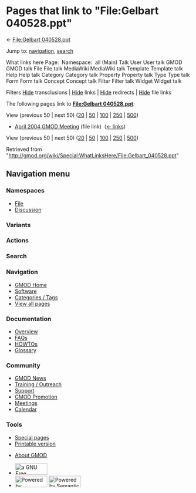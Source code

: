 <div id="mw-page-base" class="noprint">

</div>

<div id="mw-head-base" class="noprint">

</div>

<div id="content" class="mw-body" role="main">

<span id="top"></span>

<div id="mw-js-message" style="display:none;">

</div>



# <span dir="auto">Pages that link to "File:Gelbart 040528.ppt"</span>

<div id="bodyContent">

<div id="contentSub">

← [File:Gelbart
040528.ppt](/wiki/File:Gelbart_040528.ppt "File:Gelbart 040528.ppt")

</div>

<div id="jump-to-nav" class="mw-jump">

Jump to: [navigation](#mw-navigation), [search](#p-search)

</div>

<div id="mw-content-text">

What links here Page:  Namespace:  all (Main) Talk User User talk GMOD
GMOD talk File File talk MediaWiki MediaWiki talk Template Template talk
Help Help talk Category Category talk Property Property talk Type Type
talk Form Form talk Concept Concept talk Filter Filter talk Widget
Widget talk

Filters
[Hide](/mediawiki/index.php?title=Special:WhatLinksHere/File:Gelbart_040528.ppt&hidetrans=1 "Special:WhatLinksHere/File:Gelbart 040528.ppt")
transclusions \|
[Hide](/mediawiki/index.php?title=Special:WhatLinksHere/File:Gelbart_040528.ppt&hidelinks=1 "Special:WhatLinksHere/File:Gelbart 040528.ppt")
links \|
[Hide](/mediawiki/index.php?title=Special:WhatLinksHere/File:Gelbart_040528.ppt&hideredirs=1 "Special:WhatLinksHere/File:Gelbart 040528.ppt")
redirects \|
[Hide](/mediawiki/index.php?title=Special:WhatLinksHere/File:Gelbart_040528.ppt&hideimages=1 "Special:WhatLinksHere/File:Gelbart 040528.ppt")
file links

The following pages link to **[File:Gelbart
040528.ppt](/wiki/File:Gelbart_040528.ppt "File:Gelbart 040528.ppt")**:

View (previous 50 \| next 50)
([20](/mediawiki/index.php?title=Special:WhatLinksHere/File:Gelbart_040528.ppt&limit=20 "Special:WhatLinksHere/File:Gelbart 040528.ppt")
\|
[50](/mediawiki/index.php?title=Special:WhatLinksHere/File:Gelbart_040528.ppt&limit=50 "Special:WhatLinksHere/File:Gelbart 040528.ppt")
\|
[100](/mediawiki/index.php?title=Special:WhatLinksHere/File:Gelbart_040528.ppt&limit=100 "Special:WhatLinksHere/File:Gelbart 040528.ppt")
\|
[250](/mediawiki/index.php?title=Special:WhatLinksHere/File:Gelbart_040528.ppt&limit=250 "Special:WhatLinksHere/File:Gelbart 040528.ppt")
\|
[500](/mediawiki/index.php?title=Special:WhatLinksHere/File:Gelbart_040528.ppt&limit=500 "Special:WhatLinksHere/File:Gelbart 040528.ppt"))

- [April 2004 GMOD
  Meeting](/wiki/April_2004_GMOD_Meeting "April 2004 GMOD Meeting")
  (file link) ‎ <span class="mw-whatlinkshere-tools">([←
  links](/mediawiki/index.php?title=Special:WhatLinksHere&target=April+2004+GMOD+Meeting "Special:WhatLinksHere"))</span>

View (previous 50 \| next 50)
([20](/mediawiki/index.php?title=Special:WhatLinksHere/File:Gelbart_040528.ppt&limit=20 "Special:WhatLinksHere/File:Gelbart 040528.ppt")
\|
[50](/mediawiki/index.php?title=Special:WhatLinksHere/File:Gelbart_040528.ppt&limit=50 "Special:WhatLinksHere/File:Gelbart 040528.ppt")
\|
[100](/mediawiki/index.php?title=Special:WhatLinksHere/File:Gelbart_040528.ppt&limit=100 "Special:WhatLinksHere/File:Gelbart 040528.ppt")
\|
[250](/mediawiki/index.php?title=Special:WhatLinksHere/File:Gelbart_040528.ppt&limit=250 "Special:WhatLinksHere/File:Gelbart 040528.ppt")
\|
[500](/mediawiki/index.php?title=Special:WhatLinksHere/File:Gelbart_040528.ppt&limit=500 "Special:WhatLinksHere/File:Gelbart 040528.ppt"))

</div>

<div class="printfooter">

Retrieved from
"<http://gmod.org/wiki/Special:WhatLinksHere/File:Gelbart_040528.ppt>"

</div>

<div id="catlinks" class="catlinks catlinks-allhidden">

</div>

<div class="visualClear">

</div>

</div>

</div>

<div id="mw-navigation">

## Navigation menu

<div id="mw-head">



<div id="left-navigation">

<div id="p-namespaces" class="vectorTabs" role="navigation"
aria-labelledby="p-namespaces-label">

### Namespaces

- <span id="ca-nstab-image"><a href="/wiki/File:Gelbart_040528.ppt" accesskey="c"
  title="View the file page [c]">File</a></span>
- <span id="ca-talk"><a
  href="/mediawiki/index.php?title=File_talk:Gelbart_040528.ppt&amp;action=edit&amp;redlink=1"
  accesskey="t"
  title="Discussion about the content page [t]">Discussion</a></span>

</div>

<div id="p-variants" class="vectorMenu emptyPortlet" role="navigation"
aria-labelledby="p-variants-label">

### 

### Variants[](#)

<div class="menu">

</div>

</div>

</div>

<div id="right-navigation">



<div id="p-cactions" class="vectorMenu emptyPortlet" role="navigation"
aria-labelledby="p-cactions-label">

### Actions[](#)

<div class="menu">

</div>

</div>

<div id="p-search" role="search">

### Search

<div id="simpleSearch">

</div>

</div>

</div>

</div>

<div id="mw-panel">

<div id="p-logo" role="banner">

<a href="/wiki/Main_Page"
style="background-image: url(http://gmod.org/images/GMOD-cogs.png);"
title="Visit the main page"></a>

</div>

<div id="p-Navigation" class="portal" role="navigation"
aria-labelledby="p-Navigation-label">

### Navigation

<div class="body">

- <span id="n-GMOD-Home">[GMOD Home](/wiki/Main_Page)</span>
- <span id="n-Software">[Software](/wiki/GMOD_Components)</span>
- <span id="n-Categories-.2F-Tags">[Categories /
  Tags](/wiki/Categories)</span>
- <span id="n-View-all-pages">[View all
  pages](/wiki/Special:AllPages)</span>

</div>

</div>

<div id="p-Documentation" class="portal" role="navigation"
aria-labelledby="p-Documentation-label">

### Documentation

<div class="body">

- <span id="n-Overview">[Overview](/wiki/Overview)</span>
- <span id="n-FAQs">[FAQs](/wiki/Category:FAQ)</span>
- <span id="n-HOWTOs">[HOWTOs](/wiki/Category:HOWTO)</span>
- <span id="n-Glossary">[Glossary](/wiki/Glossary)</span>

</div>

</div>

<div id="p-Community" class="portal" role="navigation"
aria-labelledby="p-Community-label">

### Community

<div class="body">

- <span id="n-GMOD-News">[GMOD News](/wiki/GMOD_News)</span>
- <span id="n-Training-.2F-Outreach">[Training /
  Outreach](/wiki/Training_and_Outreach)</span>
- <span id="n-Support">[Support](/wiki/Support)</span>
- <span id="n-GMOD-Promotion">[GMOD
  Promotion](/wiki/GMOD_Promotion)</span>
- <span id="n-Meetings">[Meetings](/wiki/Meetings)</span>
- <span id="n-Calendar">[Calendar](/wiki/Calendar)</span>

</div>

</div>

<div id="p-tb" class="portal" role="navigation"
aria-labelledby="p-tb-label">

### Tools

<div class="body">

- <span id="t-specialpages"><a href="/wiki/Special:SpecialPages" accesskey="q"
  title="A list of all special pages [q]">Special pages</a></span>
- <span id="t-print"><a
  href="/mediawiki/index.php?title=Special:WhatLinksHere/File:Gelbart_040528.ppt&amp;printable=yes"
  rel="alternate" accesskey="p"
  title="Printable version of this page [p]">Printable version</a></span>

</div>

</div>

</div>

</div>

<div id="footer" role="contentinfo">

- <span id="footer-places-about">[About
  GMOD](/wiki/GMOD:About "GMOD:About")</span>

<!-- -->

- <span id="footer-copyrightico">[<img src="http://www.gnu.org/graphics/gfdl-logo-small.png" width="88"
  height="31" alt="a GNU Free Documentation License" />](http://www.gnu.org/licenses/fdl-1.3.html)</span>
- <span id="footer-poweredbyico">[<img src="/mediawiki/skins/common/images/poweredby_mediawiki_88x31.png"
  width="88" height="31" alt="Powered by MediaWiki" />](//www.mediawiki.org/)
  [<img
  src="/mediawiki/extensions/SemanticMediaWiki/includes/../resources/images/smw_button.png"
  width="88" height="31" alt="Powered by Semantic MediaWiki" />](https://www.semantic-mediawiki.org/wiki/Semantic_MediaWiki)</span>

<div style="clear:both">

</div>

</div>
